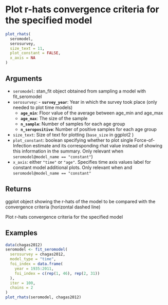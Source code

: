 # Plot r-hats convergence criteria for the specified model

```r
plot_rhats(
  seromodel,
  serosurvey,
  size_text = 11,
  plot_constant = FALSE,
  x_axis = NA
)
```

## Arguments

- `seromodel`: stan_fit object obtained from sampling a model with fit_seromodel
- `serosurvey`: - **`survey_year`**: Year in which the survey took place (only needed to plot time models)
    - **`age_min`**: Floor value of the average between age_min and age_max
    - **`age_max`**: The size of the sample
    - **`n_sample`**: Number of samples for each age group
    - **`n_seropositive`**: Number of positive samples for each age group
- `size_text`: Size of text for plotting (`base_size` in ggplot2 )
- `plot_constant`: boolean specifying whether to plot single Force-of-Infection estimate and its corresponding rhat value instead of showing this information in the summary. Only relevant when `seromodel@model_name == "constant"`)
- `x_axis`: either `"time"` or `"age"`. Specifies time axis values label for constant model additional plots. Only relevant when and `seromodel@model_name == "constant"`

## Returns

ggplot object showing the r-hats of the model to be compared with the convergence criteria (horizontal dashed line)

Plot r-hats convergence criteria for the specified model

## Examples

```r
data(chagas2012)
seromodel <- fit_seromodel(
  serosurvey = chagas2012,
  model_type = "time",
  foi_index = data.frame(
    year = 1935:2011,
    foi_index = c(rep(1, 46), rep(2, 31))
  ),
  iter = 100,
  chains = 2
)
plot_rhats(seromodel, chagas2012)
```
